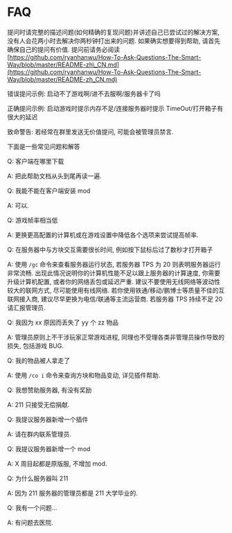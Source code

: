 # FAQ

提问时请完整的描述问题\(如何精确的复现问题\)并讲述自己已尝试过的解决方案, 没有人会花两小时去解决你两秒钟打出来的问题. 如果确实想要得到帮助, 请首先确保自己的提问有价值. 提问前请务必阅读 [https://github.com/ryanhanwu/How-To-Ask-Questions-The-Smart-Way/blob/master/README-zh\_CN.md](https://github.com/ryanhanwu/How-To-Ask-Questions-The-Smart-Way/blob/master/README-zh_CN.md)

错误提问示例: 启动不了游戏啊/进不去服啊/服务器卡了吗

正确提问示例: 启动游戏时提示内存不足/连接服务器时提示 TimeOut/打开箱子有很大的延迟

致命警告: 若经常在群里发送无价值提问, 可能会被管理员禁言.

下面是一些常见问题和解答



Q: 客户端在哪里下载

A: 把此帮助文档从头到尾再读一遍.



Q: 我能不能在客户端安装 mod

A: 可以.



Q: 游戏帧率相当低

A: 更换更高配置的计算机或在游戏设置中降低各个选项来尝试提高帧率.



Q: 在服务器中与方块交互需要很长时间, 例如按下鼠标后过了数秒才打开箱子

A: 使用 `/gc` 命令来查看服务器运行状态, 若服务器 TPS 为 20 则表明服务器运行非常流畅. 出现此情况说明你的计算机性能不足以跟上服务器的计算速度, 你需要升级计算机配置, 或者你的网络丢包或延迟严重. 建议不要使用无线网络等波动性较大的联网方式, 尽可能使用有线网络. 若你使用铁通/移动/鹏博士等质量不佳的互联网接入商, 建议尽早更换为电信/联通等主流运营商. 若服务器 TPS 持续不足 20 请汇报管理员.



Q: 我因为 xx 原因而丢失了 yy 个 zz 物品

A: 管理员原则上不干涉玩家正常游戏进程, 同理也不受理各类非管理员操作导致的损失, 包括游戏 BUG.



Q: 我的物品被人拿走了

A: 使用 `/co i` 命令来查询方块和物品变动, 详见插件帮助.



Q: 我想赞助服务器, 有没有奖励

A: 211 只接受无偿捐献.



Q: 我提议服务器新增一个插件

A: 请在群内联系管理员.



Q: 我提议服务器新增一个 mod

A: X 周目起都是原版服, 不增加 mod.



Q: 为什么服务器叫 211

A: 因为 211 服务器的管理员都是 211 大学毕业的.



Q: 我有一个问题...

A: 有问题去医院.

